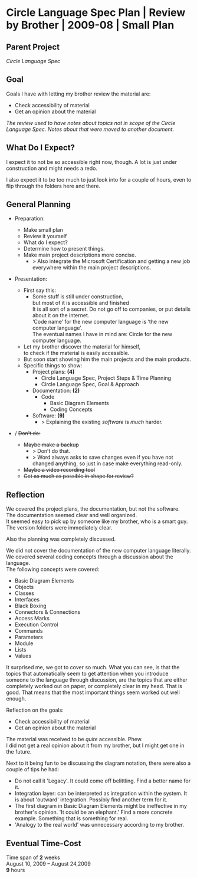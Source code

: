 ﻿Circle Language Spec Plan | Review by Brother | 2009-08 | Small Plan
====================================================================


Parent Project
--------------

*Circle Language Spec*


Goal
----

Goals I have with letting my brother review the material are:

- Check accessibility of material
- Get an opinion about the material

*The review used to have notes about topics not in scope of the Circle Language Spec. Notes about that were moved to another document.*


What Do I Expect?
-----------------

I expect it to not be so accessible right now, though. A lot is just under construction and might needs a redo.

I also expect it to be too much to just look into for a couple of hours, even to flip through the folders here and there.


General Planning
----------------

- Preparation:
    - Make small plan
    - Review it yourself
    - What do I expect?
    - Determine how to present things.
    - Make main project descriptions more concise.
        - \> Also integrate the Microsoft Certification and getting a new job everywhere within the main project descriptions.

- Presentation:
    - First say this:
        - Some stuff is still under construction,  
        but most of it is accessible and finished  
        It is all sort of a secret. Do not go off to companies, or put details about it on the internet.  
        ‘Code name’ for the new computer language is ‘the new computer language’.  
        The eventual names I have in mind are: Circle for the new computer language.
    - Let my brother discover the material for himself,  
      to check if the material is easily accessible.
    - But soon start showing him the main projects and the main products.
    - Specific things to show:
        - Project plans: __(4)__
            - Circle Language Spec, Project Steps & Time Planning
            - Circle Language Spec, Goal & Approach
        - Documentation: __(2)__
            - Code
                - Basic Diagram Elements
                - Coding Concepts
        - Software: __(9)__
            - \> Explaining the existing *software* is *much* harder.

- / ~~Don’t do:~~
    - ~~Maybe make a backup~~
        - \> Don’t do that.
        - \> Word always asks to save changes even if you have not changed anything, so just in case make everything read-only.
    - ~~Maybe a video recording tool~~
    - ~~Get as much as possible in shape for review?~~


Reflection
-----------

We covered the project plans, the documentation, but not the software.  
The documentation seemed clear and well organized.  
It seemed easy to pick up by someone like my brother, who is a smart guy.  
The version folders were immediately clear.

Also the planning was completely discussed.

We did not cover the documentation of the new computer language literally.  
We covered several coding concepts through a discussion about the language.  
The following concepts were covered:

- Basic Diagram Elements
- Objects
- Classes
- Interfaces
- Black Boxing
- Connectors & Connections
- Access Marks
- Execution Control
- Commands
- Parameters
- Module
- Lists
- Values

It surprised me, we got to cover so much. What you can see, is that the topics that automatically seem to get attention when you introduce someone to the language through discussion, are the topics that are either completely worked out on paper, or completely clear in my head. That is good. That means that the most important things seem worked out well enough.

Reflection on the goals:

- Check accessibility of material
- Get an opinion about the material

The material was received to be *quite* accessible. Phew.  
I did not get a real opinion about it from my brother, but I might get one in the future.

Next to it being fun to be discussing the diagram notation, there were also a couple of tips he had:

- Do not call it 'Legacy'. It could come off belittling. Find a better name for it.
- Integration layer: can be interpreted as integration within the system. It is about 'outward' integration. Possibly find another term for it.
- The first diagram in Basic Diagram Elements might be ineffective in my brother's opinion. 'It could be an elephant.' Find a more concrete example. Something that is something for real.
- 'Analogy to the real world' was unnecessary according to my brother.


Eventual Time-Cost
------------------

Time span of __2__ weeks  
August 10, 2009 – August 24,2009  
__9__ hours